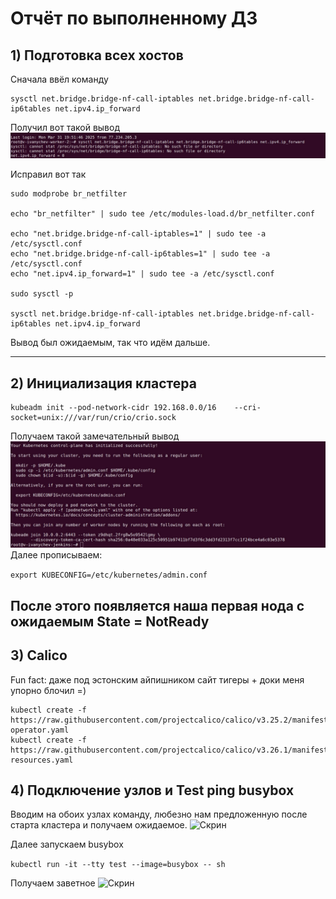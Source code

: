# Отчёт по выполненному ДЗ

## 1) Подготовка всех хостов

Сначала ввёл команду
```
sysctl net.bridge.bridge-nf-call-iptables net.bridge.bridge-nf-call-ip6tables net.ipv4.ip_forward
```
Получил вот такой вывод
![Скрин](images/k8s/k8s-1.jpg)

Исправил вот так
```
sudo modprobe br_netfilter

echo "br_netfilter" | sudo tee /etc/modules-load.d/br_netfilter.conf

echo "net.bridge.bridge-nf-call-iptables=1" | sudo tee -a /etc/sysctl.conf
echo "net.bridge.bridge-nf-call-ip6tables=1" | sudo tee -a /etc/sysctl.conf
echo "net.ipv4.ip_forward=1" | sudo tee -a /etc/sysctl.conf

sudo sysctl -p

sysctl net.bridge.bridge-nf-call-iptables net.bridge.bridge-nf-call-ip6tables net.ipv4.ip_forward
```
Вывод был ожидаемым, так что идём дальше.

---

## 2) Инициализация кластера

```
kubeadm init --pod-network-cidr 192.168.0.0/16    --cri-socket=unix:///var/run/crio/crio.sock
```

Получаем такой замечательный вывод
![Скрин](images/k8s/k8s-2.jpg)
Далее прописываем:

```export KUBECONFIG=/etc/kubernetes/admin.conf ```

После этого появляется наша первая нода с ожидаемым State = NotReady
---

## 3) Calico

Fun fact: даже под эстонским айпишником сайт тигеры + доки меня упорно блочил =)

```
kubectl create -f https://raw.githubusercontent.com/projectcalico/calico/v3.25.2/manifests/tigera-operator.yaml
kubectl create -f https://raw.githubusercontent.com/projectcalico/calico/v3.26.1/manifests/custom-resources.yaml
```
## 4) Подключение узлов и Test ping busybox

Вводим на обоих узлах команду, любезно нам предложенную после старта кластера и получаем ожидаемое.
![Скрин](images/k8s/k8s-3.jpg)

Далее запускаем busybox

``` kubectl run -it --tty test --image=busybox -- sh ```

Получаем заветное
![Скрин](images/k8s/k8s-4.jpg)



